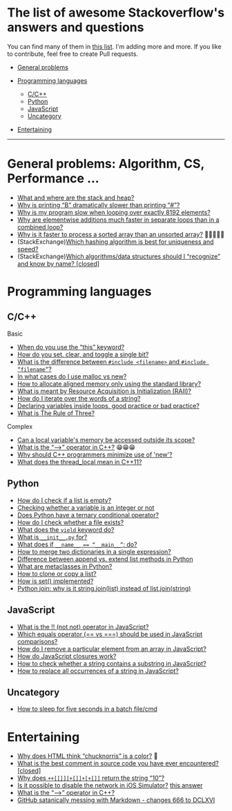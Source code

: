 # The list of awesome Stackoverflow's answers and questions

You can find many of them in [this list](https://stackoverflow.com/questions?sort=votes).
I'm adding more and more. If you like to contribute, feel free to create Pull requests.

- [General problems](#general-problems-algorithm-cs-performance-)
- [Programming languages](#programming-languages)
    - [C/C++](#cc)
    - [Python](#python)
    - [JavaScript](#javascript)
    - [Uncategory](#uncategory)

- [Entertaining](#entertaining)
---

# General problems: Algorithm, CS, Performance ...

- [What and where are the stack and heap?](https://stackoverflow.com/questions/79923/what-and-where-are-the-stack-and-heap)
- [Why is printing “B” dramatically slower than printing “#”?](https://stackoverflow.com/questions/21947452/why-is-printing-b-dramatically-slower-than-printing)
- [Why is my program slow when looping over exactly 8192 elements?](https://stackoverflow.com/questions/12264970/why-is-my-program-slow-when-looping-over-exactly-8192-elements)
- [Why are elementwise additions much faster in separate loops than in a combined loop?](https://stackoverflow.com/questions/8547778/why-are-elementwise-additions-much-faster-in-separate-loops-than-in-a-combined-l)
- [Why is it faster to process a sorted array than an unsorted array?](https://stackoverflow.com/questions/11227809/why-is-it-faster-to-process-a-sorted-array-than-an-unsorted-array) :star2::star2::star2::star2::star2:
- (StackExchange)[Which hashing algorithm is best for uniqueness and speed?](https://softwareengineering.stackexchange.com/questions/49550/which-hashing-algorithm-is-best-for-uniqueness-and-speed)
- (StackExchange)[Which algorithms/data structures should I “recognize” and know by name? [closed]](https://softwareengineering.stackexchange.com/questions/155639/which-algorithms-data-structures-should-i-recognize-and-know-by-name)

# Programming languages

## C/C++

Basic

- [When do you use the “this” keyword?](https://stackoverflow.com/questions/23250/when-do-you-use-the-this-keyword)
- [How do you set, clear, and toggle a single bit?](https://stackoverflow.com/questions/47981/how-do-you-set-clear-and-toggle-a-single-bit)
- [What is the difference between `#include <filename>` and `#include “filename”`?](https://stackoverflow.com/questions/21593/what-is-the-difference-between-include-filename-and-include-filename)
- [In what cases do I use malloc vs new?](https://stackoverflow.com/questions/184537/in-what-cases-do-i-use-malloc-vs-new)
- [How to allocate aligned memory only using the standard library?](https://stackoverflow.com/questions/227897/how-to-allocate-aligned-memory-only-using-the-standard-library)
- [What is meant by Resource Acquisition is Initialization (RAII)?](https://stackoverflow.com/questions/2321511/what-is-meant-by-resource-acquisition-is-initialization-raii)
- [How do I iterate over the words of a string?](https://stackoverflow.com/questions/236129/how-do-i-iterate-over-the-words-of-a-string)
- [Declaring variables inside loops, good practice or bad practice?](https://stackoverflow.com/questions/7959573/declaring-variables-inside-loops-good-practice-or-bad-practice)
- [What is The Rule of Three?](https://stackoverflow.com/questions/4172722/what-is-the-rule-of-three)

Complex

- [Can a local variable's memory be accessed outside its scope?](https://stackoverflow.com/questions/6441218/can-a-local-variables-memory-be-accessed-outside-its-scope)
- [What is the “-->” operator in C++?](https://stackoverflow.com/questions/1642028/what-is-the-operator-in-c) :grin::grin::grin:
- [Why should C++ programmers minimize use of 'new'?](https://stackoverflow.com/questions/6500313/why-should-c-programmers-minimize-use-of-new)
- [What does the thread_local mean in C++11?](https://stackoverflow.com/questions/11983875/what-does-the-thread-local-mean-in-c11)

## Python

- [How do I check if a list is empty?](https://stackoverflow.com/questions/53513/how-do-i-check-if-a-list-is-empty) 
- [Checking whether a variable is an integer or not](https://stackoverflow.com/questions/3501382/checking-whether-a-variable-is-an-integer-or-not)
- [Does Python have a ternary conditional operator?](https://stackoverflow.com/questions/394809/does-python-have-a-ternary-conditional-operator)
- [How do I check whether a file exists?](https://stackoverflow.com/questions/82831/how-do-i-check-whether-a-file-exists)
- [What does the `yield` keyword do?](https://stackoverflow.com/questions/231767/what-does-the-yield-keyword-do?rq=1)
- [What is `__init__.py` for?](https://stackoverflow.com/questions/448271/what-is-init-py-for)
- [What does if `__name__ == “__main__”`: do?](https://stackoverflow.com/questions/419163/what-does-if-name-main-do)
- [How to merge two dictionaries in a single expression?](https://stackoverflow.com/questions/38987/how-to-merge-two-dictionaries-in-a-single-expression)
- [Difference between append vs. extend list methods in Python](https://stackoverflow.com/questions/252703/difference-between-append-vs-extend-list-methods-in-python) 
- [What are metaclasses in Python?](https://stackoverflow.com/questions/100003/what-are-metaclasses-in-python)
- [How to clone or copy a list?](https://stackoverflow.com/questions/2612802/how-to-clone-or-copy-a-list)
- [How is set() implemented?](https://stackoverflow.com/questions/3949310/how-is-set-implemented)
- [Python join: why is it string.join(list) instead of list.join(string)](https://stackoverflow.com/questions/493819/python-join-why-is-it-string-joinlist-instead-of-list-joinstring)

## JavaScript

- [What is the !! (not not) operator in JavaScript?](https://stackoverflow.com/questions/784929/what-is-the-not-not-operator-in-javascript)
- [Which equals operator (== vs ===) should be used in JavaScript comparisons?](https://stackoverflow.com/questions/359494/which-equals-operator-vs-should-be-used-in-javascript-comparisons)
- [How do I remove a particular element from an array in JavaScript?](https://stackoverflow.com/questions/5767325/how-do-i-remove-a-particular-element-from-an-array-in-javascript)
- [How do JavaScript closures work?](https://stackoverflow.com/questions/111102/how-do-javascript-closures-work)
- [How to check whether a string contains a substring in JavaScript?](https://stackoverflow.com/questions/1789945/how-to-check-whether-a-string-contains-a-substring-in-javascript)
- [How to replace all occurrences of a string in JavaScript?](https://stackoverflow.com/questions/1144783/how-to-replace-all-occurrences-of-a-string-in-javascript)

## Uncategory
- [How to sleep for five seconds in a batch file/cmd](https://stackoverflow.com/questions/1672338/how-to-sleep-for-five-seconds-in-a-batch-file-cmd)

# Entertaining
- [Why does HTML think “chucknorris” is a color?](https://stackoverflow.com/questions/8318911/why-does-html-think-chucknorris-is-a-color) :muscle:
- [What is the best comment in source code you have ever encountered? [closed]
](https://stackoverflow.com/questions/184618/what-is-the-best-comment-in-source-code-you-have-ever-encountered)
- [Why does `++[[]][+[]]+[+[]]` return the string “10”?](https://stackoverflow.com/questions/7202157/why-does-return-the-string-10)
- [Is it possible to disable the network in iOS Simulator?](https://stackoverflow.com/questions/4808433/is-it-possible-to-disable-the-network-in-ios-simulator) [this answer](https://stackoverflow.com/a/13831212/2964364)
- [What is the “-->” operator in C++?](https://stackoverflow.com/questions/1642028/what-is-the-operator-in-c)
- [GitHub satanically messing with Markdown - changes 666 to DCLXVI](https://stackoverflow.com/questions/44619165/github-satanically-messing-with-markdown-changes-666-to-dclxvi)
